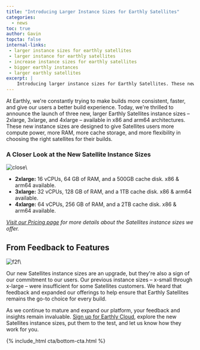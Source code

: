 ```yaml
---
title: "Introducing Larger Instance Sizes for Earthly Satellites"
categories:
  - news
toc: true
author: Gavin
topcta: false
internal-links:
 - larger instance sizes for earthly satellites
 - larger instance for earthly satellites
 - increase instance sizes for earthly satellites
 - bigger earthly instances
 - larger earthly satellites
excerpt: |
    Introducing larger instance sizes for Earthly Satellites. These new sizes are designed to give users more compute power, more RAM, more cache storage, and more flexibility in choosing the right satellites for their builds.
---
```


At Earthly, we're constantly trying to make builds more consistent, faster, and give our users a better build experience. Today, we're thrilled to announce the launch of three new, larger Earthly Satellites instance sizes – 2xlarge, 3xlarge, and 4xlarge – available in x86 and arm64 architectures. These new instance sizes are designed to give Satellites users more compute power, more RAM, more cache storage, and more flexibility in choosing the right satellites for their builds.

### A Closer Look at the New Satellite Instance Sizes

![close]({{site.images}}{{page.slug}}/close.png)\

- **2xlarge:**  16 vCPUs, 64 GB of RAM, and a 500GB cache disk. x86 & arm64 available.
- **3xlarge:**  32 vCPUs, 128 GB of RAM, and a 1TB cache disk. x86 & arm64 available.
- **4xlarge:** 64 vCPUs, 256 GB of RAM, and a 2TB cache disk. x86 & arm64 available.

_[Visit our Pricing page](https://earthly.dev/earthfile/satellites/pricing) for more details about the Satellites instance sizes we offer._

## From Feedback to Features

![f2f]({{site.images}}{{page.slug}}/f2f.png)\

Our new Satellites instance sizes are an upgrade, but they're also a sign of our commitment to our users. Our previous instance sizes – x-small through x-large – were insufficient for some Satellites customers. We heard that feedback and expanded our offerings to help ensure that Earthly Satellites remains the go-to choice for every build.

As we continue to mature and expand our platform, your feedback and insights remain invaluable. [Sign up for Earthly Cloud](https://cloud.earthly.dev/login), explore the new Satellites instance sizes, put them to the test, and let us know how they work for you.

{% include_html cta/bottom-cta.html %}
